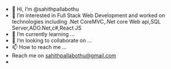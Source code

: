 - 👋 Hi, I’m @sahithpallabothu
- 👀 I’m interested in Full Stack Web Development and worked on technologies including .Net CoreMVC,.Net core Web api,SQL Server,ADO.Net,c#,React JS
- 🌱 I’m currently learning ...
- 💞️ I’m looking to collaborate on ...
- 📫 How to reach me ... 
- Reach me on sahithpallabothu@gmail.com 
- 
<!---
sahithpallabothu/sahithpallabothu is a ✨ special ✨ repository because its `README.md` (this file) appears on your GitHub profile.
You can click the Preview link to take a look at your changes.
--->
